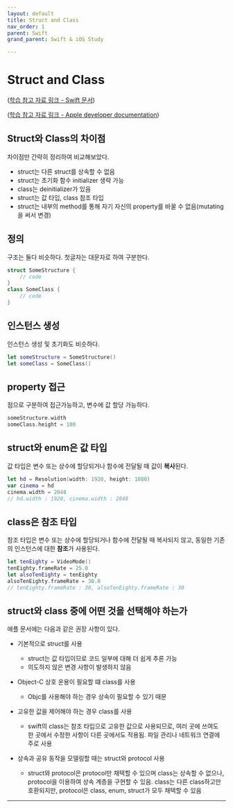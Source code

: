 ```yaml
---
layout: default
title: Struct and Class
nav_order: 1
parent: Swift
grand_parent: Swift & iOS Study

---
```


# **Struct and Class**

([학습 참고 자료 링크 - Swift 문서](https://docs.swift.org/swift-book/LanguageGuide/ClassesAndStructures.html))

([학습 참고 자료 링크 - Apple developer documentation](https://developer.apple.com/documentation/swift/choosing-between-structures-and-classes))

## Struct와 Class의 차이점
차이점만 간략히 정리하여 비교해보았다.
- struct는 다른 struct를 상속할 수 없음
- struct는 초기화 함수 initializer 생략 가능
- class는 deinitializer가 있음
- struct는 값 타입, class 참조 타입
- struct는 내부의 method를 통해 자기 자신의 property를 바꿀 수 없음(mutating을 써서 변경)


## 정의
구조는 둘다 비슷하다. 첫글자는 대문자로 하여 구분한다.
```swift
struct SomeStructure {
    // code
}
class SomeClass {
    // code
}
```

## 인스턴스 생성
인스턴스 생성 및 초기화도 비슷하다.
```swift
let someStructure = SomeStructure()
let someClass = SomeClass()
```

## property 접근
점으로 구분하여 접근가능하고, 변수에 값 할당 가능하다.
```swift
someStructure.width
someClass.height = 100
```

## struct와 enum은 값 타입
값 타입은 변수 또는 상수에 할당되거나 함수에 전달될 때 값이 **복사**된다.
```swift
let hd = Resolution(width: 1920, height: 1080)
var cinema = hd
cinema.width = 2048
// hd.width : 1920, cinema.width : 2048
```

## class은 참조 타입
참조 타입은 변수 또는 상수에 할당되거나 함수에 전달될 때 복사되지 않고, 동일한 기존의 인스턴스에 대한 **참조**가 사용된다.
```swift
let tenEighty = VideoMode()
tenEighty.frameRate = 25.0
let alsoTenEighty = tenEighty
alsoTenEighty.frameRate = 30.0
// tenEighty.frameRate : 30, alsoTenEighty.frameRate : 30
```

## struct와 class 중에 어떤 것을 선택해야 하는가
애플 문서에는 다음과 같은 권장 사항이 있다.
- 기본적으로 struct를 사용
  - struct는 값 타입이므로 코드 일부에 대해 더 쉽게 추론 가능
  - 의도하지 않은 변경 사항이 발생하지 않음

- Object-C 상호 운용이 필요할 떄 class를 사용
  - Objc를 사용해야 하는 경우 상속이 필요할 수 있기 때문

- 고유한 값을 제어해야 하는 경우 class를 사용
  - swift의 class는 참조 타입으로 고유한 값으로 사용되므로, 여러 곳에 쓰여도 한 곳에서 수정한 사항이 다른 곳에서도 적용됨. 파일 관리나 네트워크 연결에 주로 사용

- 상속과 공유 동작을 모델링할 때는 struct와 protocol 사용
  - struct와 protocol은 protocol만 채택할 수 있으며 class는 상속할 수 없으나, protocol을 이용하여 상속 계층을 구현할 수 있음. class는 다른 class하고만 호환되지만, protocol은 class, enum, struct가 모두 채택할 수 있음


---